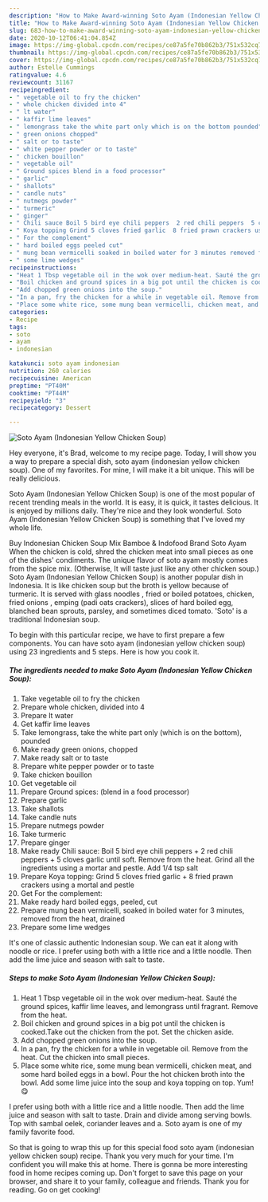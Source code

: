 ```yaml
---
description: "How to Make Award-winning Soto Ayam (Indonesian Yellow Chicken Soup)"
title: "How to Make Award-winning Soto Ayam (Indonesian Yellow Chicken Soup)"
slug: 683-how-to-make-award-winning-soto-ayam-indonesian-yellow-chicken-soup
date: 2020-10-12T06:41:04.854Z
image: https://img-global.cpcdn.com/recipes/ce87a5fe70b862b3/751x532cq70/soto-ayam-indonesian-yellow-chicken-soup-recipe-main-photo.jpg
thumbnail: https://img-global.cpcdn.com/recipes/ce87a5fe70b862b3/751x532cq70/soto-ayam-indonesian-yellow-chicken-soup-recipe-main-photo.jpg
cover: https://img-global.cpcdn.com/recipes/ce87a5fe70b862b3/751x532cq70/soto-ayam-indonesian-yellow-chicken-soup-recipe-main-photo.jpg
author: Estelle Cummings
ratingvalue: 4.6
reviewcount: 31167
recipeingredient:
- " vegetable oil to fry the chicken"
- " whole chicken divided into 4"
- " lt water"
- " kaffir lime leaves"
- " lemongrass take the white part only which is on the bottom pounded"
- " green onions chopped"
- " salt or to taste"
- " white pepper powder or to taste"
- " chicken bouillon"
- " vegetable oil"
- " Ground spices blend in a food processor"
- " garlic"
- " shallots"
- " candle nuts"
- " nutmegs powder"
- " turmeric"
- " ginger"
- " Chili sauce Boil 5 bird eye chili peppers  2 red chili peppers  5 cloves garlic until soft Remove from the heat Grind all the ingredients using a mortar and pestle Add 14 tsp salt"
- " Koya topping Grind 5 cloves fried garlic  8 fried prawn crackers using a mortal and pestle"
- " For the complement"
- " hard boiled eggs peeled cut"
- " mung bean vermicelli soaked in boiled water for 3 minutes removed from the heat drained"
- " some lime wedges"
recipeinstructions:
- "Heat 1 Tbsp vegetable oil in the wok over medium-heat. Sauté the ground spices, kaffir lime leaves, and lemongrass until fragrant. Remove from the heat."
- "Boil chicken and ground spices in a big pot until the chicken is cooked.Take out the chicken from the pot. Set the chicken aside."
- "Add chopped green onions into the soup."
- "In a pan, fry the chicken for a while in vegetable oil. Remove from the heat. Cut the chicken into small pieces."
- "Place some white rice, some mung bean vermicelli, chicken meat, and some hard boiled eggs in a bowl. Pour the hot chicken broth into the bowl. Add some lime juice into the soup and koya topping on top. Yum! 😋"
categories:
- Recipe
tags:
- soto
- ayam
- indonesian

katakunci: soto ayam indonesian 
nutrition: 260 calories
recipecuisine: American
preptime: "PT40M"
cooktime: "PT44M"
recipeyield: "3"
recipecategory: Dessert

---
```



![Soto Ayam (Indonesian Yellow Chicken Soup)](https://img-global.cpcdn.com/recipes/ce87a5fe70b862b3/751x532cq70/soto-ayam-indonesian-yellow-chicken-soup-recipe-main-photo.jpg)

Hey everyone, it's Brad, welcome to my recipe page. Today, I will show you a way to prepare a special dish, soto ayam (indonesian yellow chicken soup). One of my favorites. For mine, I will make it a bit unique. This will be really delicious.

Soto Ayam (Indonesian Yellow Chicken Soup) is one of the most popular of recent trending meals in the world. It is easy, it is quick, it tastes delicious. It is enjoyed by millions daily. They're nice and they look wonderful. Soto Ayam (Indonesian Yellow Chicken Soup) is something that I've loved my whole life.

Buy Indonesian Chicken Soup Mix Bamboe &amp; Indofood Brand Soto Ayam When the chicken is cold, shred the chicken meat into small pieces as one of the dishes&#39; condiments. The unique flavor of soto ayam mostly comes from the spice mix. (Otherwise, It will taste just like any other chicken soup.) Soto Ayam (Indonesian Yellow Chicken Soup) is another popular dish in Indonesia. It is like chicken soup but the broth is yellow because of turmeric. It is served with glass noodles , fried or boiled potatoes, chicken, fried onions , emping (padi oats crackers), slices of hard boiled egg, blanched bean sprouts, parsley, and sometimes diced tomato. &#39;Soto&#39; is a traditional Indonesian soup.


To begin with this particular recipe, we have to first prepare a few components. You can have soto ayam (indonesian yellow chicken soup) using 23 ingredients and 5 steps. Here is how you cook it.

<!--inarticleads1-->

##### The ingredients needed to make Soto Ayam (Indonesian Yellow Chicken Soup):

1. Take  vegetable oil to fry the chicken
1. Prepare  whole chicken, divided into 4
1. Prepare  lt water
1. Get  kaffir lime leaves
1. Take  lemongrass, take the white part only (which is on the bottom), pounded
1. Make ready  green onions, chopped
1. Make ready  salt or to taste
1. Prepare  white pepper powder or to taste
1. Take  chicken bouillon
1. Get  vegetable oil
1. Prepare  Ground spices: (blend in a food processor)
1. Prepare  garlic
1. Take  shallots
1. Take  candle nuts
1. Prepare  nutmegs powder
1. Take  turmeric
1. Prepare  ginger
1. Make ready  Chili sauce: Boil 5 bird eye chili peppers + 2 red chili peppers + 5 cloves garlic until soft. Remove from the heat. Grind all the ingredients using a mortar and pestle. Add 1/4 tsp salt
1. Prepare  Koya topping: Grind 5 cloves fried garlic + 8 fried prawn crackers using a mortal and pestle
1. Get  For the complement:
1. Make ready  hard boiled eggs, peeled, cut
1. Prepare  mung bean vermicelli, soaked in boiled water for 3 minutes, removed from the heat, drained
1. Prepare  some lime wedges


It&#39;s one of classic authentic Indonesian soup. We can eat it along with noodle or rice. I prefer using both with a little rice and a little noodle. Then add the lime juice and season with salt to taste. 

<!--inarticleads2-->

##### Steps to make Soto Ayam (Indonesian Yellow Chicken Soup):

1. Heat 1 Tbsp vegetable oil in the wok over medium-heat. Sauté the ground spices, kaffir lime leaves, and lemongrass until fragrant. Remove from the heat.
1. Boil chicken and ground spices in a big pot until the chicken is cooked.Take out the chicken from the pot. Set the chicken aside.
1. Add chopped green onions into the soup.
1. In a pan, fry the chicken for a while in vegetable oil. Remove from the heat. Cut the chicken into small pieces.
1. Place some white rice, some mung bean vermicelli, chicken meat, and some hard boiled eggs in a bowl. Pour the hot chicken broth into the bowl. Add some lime juice into the soup and koya topping on top. Yum! 😋


I prefer using both with a little rice and a little noodle. Then add the lime juice and season with salt to taste. Drain and divide among serving bowls. Top with sambal oelek, coriander leaves and a. Soto ayam is one of my family favorite food. 

So that is going to wrap this up for this special food soto ayam (indonesian yellow chicken soup) recipe. Thank you very much for your time. I'm confident you will make this at home. There is gonna be more interesting food in home recipes coming up. Don't forget to save this page on your browser, and share it to your family, colleague and friends. Thank you for reading. Go on get cooking!
